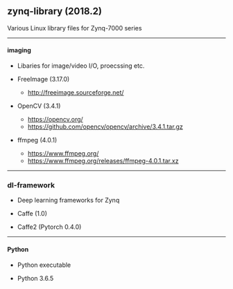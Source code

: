 ## zynq-library (2018.2)
Various Linux library files for Zynq-7000 series
  
   
***
#### imaging
- Libaries for image/video I/O, proecssing etc.

- FreeImage (3.17.0)
  - http://freeimage.sourceforge.net/
  
  
- OpenCV (3.4.1)
  - https://opencv.org/
  - https://github.com/opencv/opencv/archive/3.4.1.tar.gz
  

- ffmpeg (4.0.1)
  - https://www.ffmpeg.org/
  - https://www.ffmpeg.org/releases/ffmpeg-4.0.1.tar.xz
  
  
***
### dl-framework
- Deep learning frameworks for Zynq

- Caffe (1.0)


- Caffe2 (Pytorch 0.4.0)

  
***
#### Python
- Python executable 

- Python 3.6.5
